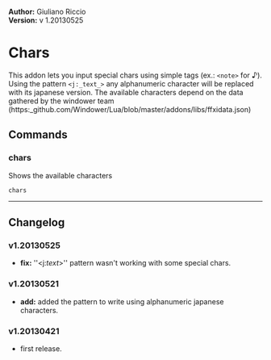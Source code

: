 **Author:** Giuliano Riccio  
**Version:** v 1.20130525

# Chars #
This addon lets you input special chars using simple tags (ex.: ```<note>``` for ♪). Using the pattern ```<j:_text_>``` any alphanumeric character will be replaced with its japanese version. The available characters depend on the data gathered by the windower team (https:_github.com/Windower/Lua/blob/master/addons/libs/ffxidata.json)

## Commands ##
### chars ###
Shows the available characters

```
chars 
```

----

## Changelog ##

### v1.20130525 ###
* **fix:** ''<j:_text_>'' pattern wasn't working with some special chars.

###  v1.20130521 ###
* **add:** added the pattern to write using alphanumeric japanese characters.

###  v1.20130421 ###
* first release.
